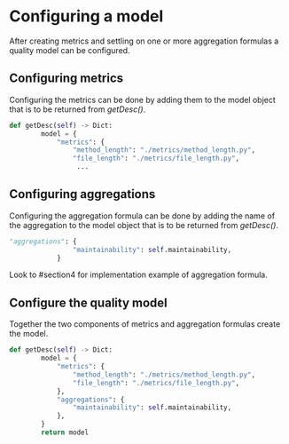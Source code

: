 # Configuring a model

After creating metrics and settling on one or more aggregation formulas a quality model can be configured.

## Configuring metrics

Configuring the metrics can be done by adding them to the model object that is to be returned from _getDesc()_.

```python
def getDesc(self) -> Dict:
        model = {
            "metrics": {
                "method_length": "./metrics/method_length.py",
                "file_length": "./metrics/file_length.py",
                 ...
```

## Configuring aggregations

Configuring the aggregation formula can be done by adding the name of the aggregation to the model object that is to be returned from _getDesc()_.

```python
"aggregations": {
                "maintainability": self.maintainability,
            }
```

Look to #section4 for implementation example of aggregation formula.


## Configure the quality model
Together the two components of metrics and aggregation formulas create the model.

```python
def getDesc(self) -> Dict:
        model = {
            "metrics": {
                "method_length": "./metrics/method_length.py",
                "file_length": "./metrics/file_length.py",
            },
            "aggregations": {
                "maintainability": self.maintainability,
            },
        }
        return model
```
